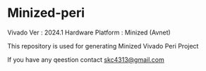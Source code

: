 # Minized-peri

Vivado Ver : 2024.1
Hardware Platform : Minized (Avnet)

This repository is used for generating Minized Vivado Peri Project

If you have any qeestion contact skc4313@gmail.com